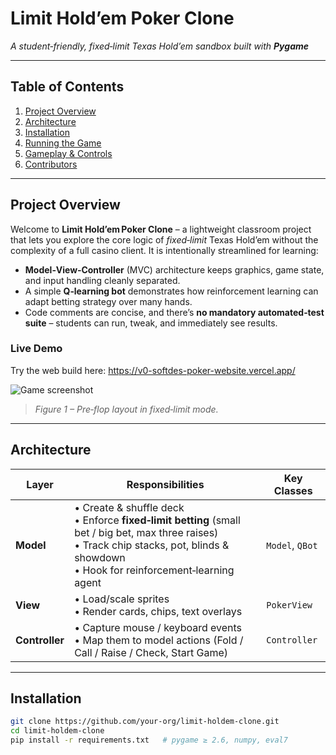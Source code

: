 # Limit Hold’em Poker Clone

*A student‑friendly, fixed‑limit Texas Hold’em sandbox built with **Pygame***

---

## Table of Contents
1. [Project Overview](#project-overview)
2. [Architecture](#architecture)
3. [Installation](#installation)
4. [Running the Game](#running-the-game)
5. [Gameplay & Controls](#gameplay--controls)
6. [Contributors](#contributors)

---

## Project Overview

Welcome to **Limit Hold’em Poker Clone** – a lightweight classroom project that lets you explore the core logic of *fixed‑limit* Texas Hold’em without the complexity of a full casino client. It is intentionally streamlined for learning:

* **Model‑View‑Controller** (MVC) architecture keeps graphics, game state, and input handling cleanly separated.  
* A simple **Q‑learning bot** demonstrates how reinforcement learning can adapt betting strategy over many hands.  
* Code comments are concise, and there’s **no mandatory automated‑test suite** – students can run, tweak, and immediately see results.

### Live Demo  
Try the web build here: <https://v0-softdes-poker-website.vercel.app/>

![Game screenshot](docs/screenshot.png)

> *Figure 1 – Pre‑flop layout in fixed‑limit mode.*

---

## Architecture

| Layer          | Responsibilities                                                                                                                                                                               | Key Classes     |
| -------------- | ---------------------------------------------------------------------------------------------------------------------------------------------------------------------------------------------- | --------------- |
| **Model**      | • Create & shuffle deck<br>• Enforce **fixed‑limit betting** (small bet / big bet, max three raises)<br>• Track chip stacks, pot, blinds & showdown<br>• Hook for reinforcement‑learning agent | `Model`, `QBot` |
| **View**       | • Load/scale sprites<br>• Render cards, chips, text overlays                                                                                                                                   | `PokerView`     |
| **Controller** | • Capture mouse / keyboard events<br>• Map them to model actions (Fold / Call / Raise / Check, Start Game)                                                                                     | `Controller`    |

---

## Installation

```bash
git clone https://github.com/your‑org/limit‑holdem‑clone.git
cd limit‑holdem‑clone
pip install -r requirements.txt   # pygame ≥ 2.6, numpy, eval7
